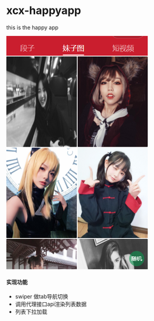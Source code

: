 # xcx-happyapp
this is the happy app

![happy-app](./proImg/demo1.png)

#### 实现功能

- swiper 做tab导航切换
- 调用代理接口api渲染列表数据
- 列表下拉加载

